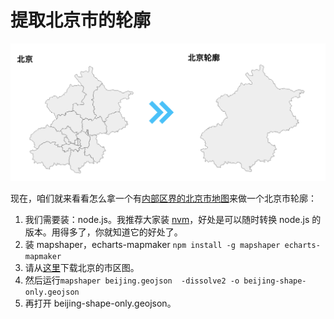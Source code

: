 # 提取北京市的轮廓

![screenshot](../image/beijing.png)

现在，咱们就来看看怎么拿一个有[内部区界的北京市地图](https://github.com/echarts-maps/echarts-china-cities-js/blob/master/geojson/shape-with-internal-borders/beijing.geojson)来做一个北京市轮廓：

1. 我们需要装：node.js。我推荐大家装 [nvm](https://github.com/nvm-sh/nvm)，好处是可以随时转换 node.js 的版本。用得多了，你就知道它的好处了。
1. 装 mapshaper，echarts-mapmaker ```npm install -g mapshaper echarts-mapmaker```
1. 请从[这里](https://raw.githubusercontent.com/echarts-maps/echarts-china-cities-js/master/geojson/shape-with-internal-borders/beijing.geojson)下载北京的市区图。
1. 然后运行```mapshaper beijing.geojson  -dissolve2 -o beijing-shape-only.geojson```
1. 再打开 beijing-shape-only.geojson。